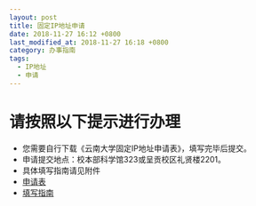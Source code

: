 ```yaml
---
layout: post
title: 固定IP地址申请
date: 2018-11-27 16:12 +0800
last_modified_at: 2018-11-27 16:18 +0800
category: 办事指南
tags:
  - IP地址 
  - 申请
---
```

# 请按照以下提示进行办理
- 您需要自行下载《云南大学固定IP地址申请表》，填写完毕后提交。
- 申请提交地点：校本部科学馆323或呈贡校区礼贤楼2201。
- 具体填写指南请见附件
- [申请表](http://65031141.github.io/assets/申请固定IP地址.xlsx)
- [填写指南](http://65031141.github.io/assets/申请固定IP地址填写指南.docx)
